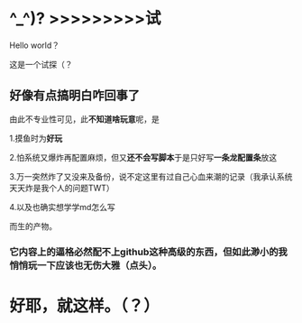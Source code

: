 # ^_^)? >>>>>>>>>试

Hello world？

这是一个试探（？




## 好像有点搞明白咋回事了

由此不专业性可见，此**不知道啥玩意**呢，是

1.摸鱼时为**好玩**

2.怕系统又爆炸再配置麻烦，但又**还不会写脚本**于是只好写**一条龙配置条**放这

3.万一突然炸了又没来及备份，说不定这里有过自己心血来潮的记录（我承认系统天天炸是我个人的问题TWT）

4.以及也确实想学学md怎么写

而生的产物。

### 它内容上的逼格必然配不上github这种高级的东西，但如此渺小的我悄悄玩一下应该也无伤大雅（点头）。

# 好耶，就这样。（？）



